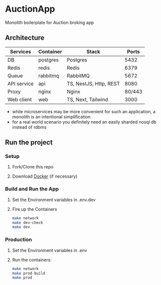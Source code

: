 # AuctionApp

Monolith boilerplate for Auction broking app

## Architecture

| Services    | Container | Stack                  | Ports  |
| ----------- | --------- | ---------------------- | ------ |
| DB          | postgres  | Postgres               | 5432   |
| Redis       | redis     | Redis                  | 6379   |
| Queue       | rabbitmq  | RabbitMQ               | 5672   |
| API service | api       | TS, NestJS, Http, REST | 8080   |
| Proxy       | nginx     | Nginx                  | 80/443 |
| Web client  | web       | TS, Next, Tailwind     | 3000   |

- while microservices may be more convenient for such an application, a monolith is an intentional simplification
- for a real world scenario you definitely need an easily sharded nosql db instead of rdbms

## Run the project

### Setup

1. Fork/Clone this repo

1. Download [Docker](https://docs.docker.com/desktop/mac/install/) (if necessary)

### Build and Run the App

1. Set the Environment variables in .env.dev

1. Fire up the Containers

   ```sh
   make network
   make dev-check
   make dev
   ```

### Production

1. Set the Environment variables in .env

1. Run the containers:

   ```sh
   make network
   make prod-build
   make prod
   ```
